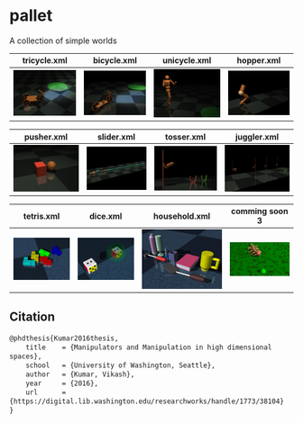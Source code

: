 # pallet
A collection of simple worlds

tricycle.xml           |  bicycle.xml       |unicycle.xml             | hopper.xml          
:-------------------------:|:-------------------------:|:-------------------------:|:-------------------------:
![Alt text](tricycle/tricycle.JPG?raw=false "tricycle") |  ![Alt text](bicycle/bicycle.JPG?raw=false "Bicycle") | ![Alt text](unicycle/unicycle.JPG?raw=false "humanoid on unicycle") | ![Alt text](hopper/hopper.JPG?raw=false "Hopper")

pusher.xml           |  slider.xml       |tosser.xml             | juggler.xml          
:-------------------------:|:-------------------------:|:-------------------------:|:-------------------------:
![Alt text](pusher/pusher.JPG?raw=false "Push a block") |  ![Alt text](slider/slider.JPG?raw=false "Slide on a rail") | ![Alt text](tosser/tosser.JPG?raw=false "Toss to a bin") | ![Alt text](juggler/juggler.JPG?raw=false "Juggle to a bin")

tetris.xml           | dice.xml        | household.xml          | comming soon 3 
:-------------------------:|:-------------------------:|:-------------------------:|:-------------------------:
![Alt text](tetris/tetris.png?raw=false "play the game of tetris") |  ![Alt text](dice/dice_and_target.png?raw=false "Roll the dice") | ![Alt text](household/household.jpg?raw=false "Household objects") | ![Alt text](bug/bug.png?raw=false "Bug eating food")



## Citation 
``` 
@phdthesis{Kumar2016thesis,
    title    = {Manipulators and Manipulation in high dimensional spaces},
    school   = {University of Washington, Seattle},
    author   = {Kumar, Vikash},
    year     = {2016},
    url      = {https://digital.lib.washington.edu/researchworks/handle/1773/38104}
}
```
